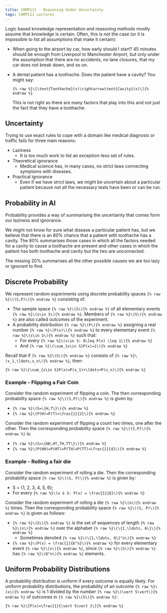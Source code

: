 ```yaml
---
title: COMP111 - Reasoning Under Uncertainty
tags: COMP111 Lectures
---
```

Logic based knowledge representation and reasoning methods mostly assume that knowledge is certain. Often, this is not the case (or it is impossible to list all assumptions that make it certain):

* When going to the airport by car, how early should I start? 45 minutes should be enough from Liverpool to Manchester Airport, but only under the assumption that there are no accidents, no lane closures, that my car does not break down, and so on.
* A dental patient has a toothache. Does the patient have a cavity? You might say:

	`{% raw %}\[\text{Toothache}(x)\rightarrow\text{Cavity}(x)\]{% endraw %}`

	This is not right as there are many factors that play into this and not just the fact that they have a toothache.
	
## Uncertainty
Trying to use exact rules to cope with a domain like medical diagnosis or traffic fails for three main reasons:

* Laziness
	* It is too much work to list an exception-less set of rules.
* Theoretical ignorance
	* Medical science has, in many cases, no strict laws connecting symptoms with diseases.
* Practical ignorance
	* Even if we have strict laws, we might be uncertain about a particular patient because not all the necessary tests have been or can be run.
	
## Probability in AI

Probability provides a way of summarising the uncertainty that comes form our laziness and ignorance.

We might not know for sure what disease a particular patient has, but we believe that there is an 80% chance that a patient with toothache has a cavity. The 80% summarises those cases in which all the factors needed for a cavity to cause a toothache are present and other cases in which the patient has both toothache and cavity but the two are unconnected.

The missing 20% summarises all the other possible causes we are too lazy or ignorant to find.

## Discrete Probability
We represent random experiments using discrete probability spaces `{% raw %}\((S,P)\){% endraw %}` consisting of:

* The sample space `{% raw %}\(S\){% endraw %}` of all elementary events `{% raw %}\(x\in S\){% endraw %}`. Members of `{% raw %}\(S\){% endraw %}` are also called outcomes of the experiment.
* A probability distribution `{% raw %}\(P\){% endraw %}` assigning a real number `{% raw %}\(P(x)\){% endraw %}` to every elementary event `{% raw %}\(x\in S\){% endraw %}` such that:
	* For every `{% raw %}\(x\in S: 0\leq P(x) \leq 1\){% endraw %}`
	* And `{% raw %}\(\sum_{x\in S}P(x)=1\){% endraw %}`
	
Recall that if `{% raw %}\(S\){% endraw %}` consists of `{% raw %}\(x_1,\ldots,x_n\){% endraw %}`, then:

`{% raw %}\[\sum_{x\in S}P(x)=P(x_1)+\ldots+P(x_n)\]{% endraw %}`

### Example - Flipping a Fair Coin
Consider the random experiment of flipping a coin. The then corresponding probability space `{% raw %}\((S,P)\){% endraw %}` is given by:

* `{% raw %}\(S=\{H,T\}\){% endraw %}`
* `{% raw %}\(P(H)=P(T)=\frac{1}{2}\){% endraw %}`

Consider the random experiment of flipping a count two times, one after the other. Then the corresponding probability space `{% raw %}\((S,P)\){% endraw %}` is:

* `{% raw %}\(S=\{HH,HT,TH,TT\}\){% endraw %}`
* `{% raw %}\(P(HH)=P(HT)=P(TH)=P(TT)=\frac{1}{4}\){% endraw %}`

### Example - Rolling a fair die
Consider the random experiment of rolling a die. Then the corresponding probability space `{% raw %}\((S, P)\){% endraw %}` is given by:

* S = {1, 2, 3, 4, 5, 6};
* For every `{% raw %}\(x ∈ S: P(x) = \frac{1}{6}\){% endraw %}`

Consider the random experiment of rolling a die `{% raw %}\(n\){% endraw %}` times. Then the corresponding probability space `{% raw %}\((S, P)\){% endraw %}` is given as follows:

* `{% raw %}\(S\){% endraw %}` is the set of sequences of length `{% raw %}\(n\){% endraw %}` over the alphabet `{% raw %}\(\{1,\ldots, 6\}\){% endraw %}`
	* Sometimes denoted `{% raw %}\(\{1,\ldots, 6\}^n\){% endraw %}`
* `{% raw %}\(P(x) = \frac{1}{6^n}\){% endraw %}` for every elementary event `{% raw %}\(x\){% endraw %}`, since `{% raw %}\(S\){% endraw %}` has `{% raw %}\(6^n\){% endraw %}` elements.

## Uniform Probability Distributions
A probability distribution is uniform if every outcome is equally likely. For uniform probability distributions, the probability of an outcome `{% raw %}\(x\){% endraw %}` is 1 divided by the number `{% raw %}\(\vert S\vert\){% endraw %}` of outcomes in `{% raw %}\(S\){% endraw %}`:

`{% raw %}\[P(x)=\frac{1}{\vert S\vert }\]{% endraw %}`
